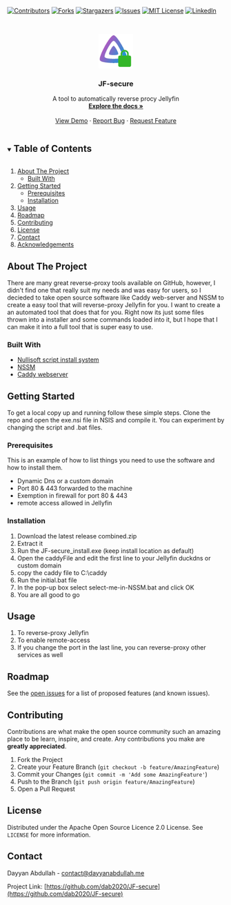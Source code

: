 <!--
*** Thanks for checking out the Best-README-Template. If you have a suggestion
*** that would make this better, please fork the repo and create a pull request
*** or simply open an issue with the tag "enhancement".
*** Thanks again! Now go create something AMAZING! :D
***
***
***
*** To avoid retyping too much info. Do a search and replace for the following:
*** github_username, repo_name, twitter_handle, email, project_title, project_description
-->



<!-- PROJECT SHIELDS -->
<!--
*** I'm using markdown "reference style" links for readability.
*** Reference links are enclosed in brackets [ ] instead of parentheses ( ).
*** See the bottom of this document for the declaration of the reference variables
*** for contributors-url, forks-url, etc. This is an optional, concise syntax you may use.
*** https://www.markdownguide.org/basic-syntax/#reference-style-links
-->
[![Contributors][contributors-shield]][contributors-url]
[![Forks][forks-shield]][forks-url]
[![Stargazers][stars-shield]][stars-url]
[![Issues][issues-shield]][issues-url]
[![MIT License][license-shield]][license-url]
[![LinkedIn][linkedin-shield]][linkedin-url]



<!-- PROJECT LOGO -->
<br />
<p align="center">
  <a href="https://github.com/dab2020/JF-secure">
    <img src="images/logo.png" alt="Logo" width="80" height="80">
  </a>

  <h3 align="center">JF-secure</h3>

  <p align="center">
    A tool to automatically reverse procy Jellyfin
    <br />
    <a href="https://github.com/dab2020/JF-secure"><strong>Explore the docs »</strong></a>
    <br />
    <br />
    <a href="https://github.com/dab2020/JF-secure">View Demo</a>
    ·
    <a href="https://github.com/dab2020/JF-secure/issues">Report Bug</a>
    ·
    <a href="https://github.com/dab2020/JF-secure/issues">Request Feature</a>
  </p>
</p>



<!-- TABLE OF CONTENTS -->
<details open="open">
  <summary><h2 style="display: inline-block">Table of Contents</h2></summary>
  <ol>
    <li>
      <a href="#about-the-project">About The Project</a>
      <ul>
        <li><a href="#built-with">Built With</a></li>
      </ul>
    </li>
    <li>
      <a href="#getting-started">Getting Started</a>
      <ul>
        <li><a href="#prerequisites">Prerequisites</a></li>
        <li><a href="#installation">Installation</a></li>
      </ul>
    </li>
    <li><a href="#usage">Usage</a></li>
    <li><a href="#roadmap">Roadmap</a></li>
    <li><a href="#contributing">Contributing</a></li>
    <li><a href="#license">License</a></li>
    <li><a href="#contact">Contact</a></li>
    <li><a href="#acknowledgements">Acknowledgements</a></li>
  </ol>
</details>



<!-- ABOUT THE PROJECT -->
## About The Project



There are many great reverse-proxy tools available on GitHub, however, I didn't find one that really suit my needs and was easy for users, so I decieded to take open source software like Caddy web-server and NSSM to create a easy tool that will reverse-proxy Jellyfin for you. I want to create a an automated tool that does that for you. Right now its just some files thrown into a installer and some commands loaded into it, but I hope that I can make it into a full tool that is super easy to use.

### Built With

* [Nullisoft script install system](https://nsis.sourceforge.io/)
* [NSSM](https://nssm.cc/)
* [Caddy webserver](https://caddyserver.com/)



<!-- GETTING STARTED -->
## Getting Started

To get a local copy up and running follow these simple steps.
Clone the repo and open the exe.nsi file in NSIS and compile it. You can experiment by changing the script and .bat files.

### Prerequisites

This is an example of how to list things you need to use the software and how to install them.
* Dynamic Dns or a custom domain
* Port 80 & 443 forwarded to the machine
* Exemption in firewall for port 80 & 443
* remote access allowed in Jellyfin

### Installation

1. Download the latest release combined.zip
2. Extract it
3. Run the JF-secure_install.exe  (keep install location as default)
4. Open the caddyFile and edit the first line to your Jellyfin duckdns or custom domain
5. copy the caddy file to C:\caddy
6. Run the initial.bat file
7. In the pop-up box select select-me-in-NSSM.bat and click OK
8. You are all good to go


<!-- USAGE EXAMPLES -->
## Usage

1. To reverse-proxy Jellyfin
2. To enable remote-access
3. If you change the port in the last line, you can reverse-proxy other services as well



<!-- ROADMAP -->
## Roadmap

See the [open issues](https://github.com/dab2020/JF-secure/issues) for a list of proposed features (and known issues).



<!-- CONTRIBUTING -->
## Contributing

Contributions are what make the open source community such an amazing place to be learn, inspire, and create. Any contributions you make are **greatly appreciated**.

1. Fork the Project
2. Create your Feature Branch (`git checkout -b feature/AmazingFeature`)
3. Commit your Changes (`git commit -m 'Add some AmazingFeature'`)
4. Push to the Branch (`git push origin feature/AmazingFeature`)
5. Open a Pull Request



<!-- LICENSE -->
## License

Distributed under the Apache Open Source Licence 2.0 License. See `LICENSE` for more information.



<!-- CONTACT -->
## Contact

Dayyan Abdullah - contact@dayyanabdullah.me

Project Link: [https://github.com/dab2020/JF-secure](https://github.com/dab2020/JF-secure)







<!-- MARKDOWN LINKS & IMAGES -->
<!-- https://www.markdownguide.org/basic-syntax/#reference-style-links -->
[contributors-shield]: https://img.shields.io/github/contributors/github_username/repo.svg?style=for-the-badge
[contributors-url]: https://github.com/github_username/repo/graphs/contributors
[forks-shield]: https://img.shields.io/github/forks/github_username/repo.svg?style=for-the-badge
[forks-url]: https://github.com/github_username/repo/network/members
[stars-shield]: https://img.shields.io/github/stars/github_username/repo.svg?style=for-the-badge
[stars-url]: https://github.com/github_username/repo/stargazers
[issues-shield]: https://img.shields.io/github/issues/github_username/repo.svg?style=for-the-badge
[issues-url]: https://github.com/github_username/repo/issues
[license-shield]: https://img.shields.io/github/license/github_username/repo.svg?style=for-the-badge
[license-url]: https://github.com/github_username/repo/blob/master/LICENSE.txt
[linkedin-shield]: https://img.shields.io/badge/-LinkedIn-black.svg?style=for-the-badge&logo=linkedin&colorB=555
[linkedin-url]: https://linkedin.com/in/github_username

